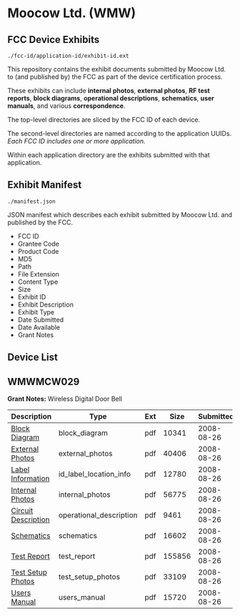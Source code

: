 # Moocow Ltd. (WMW)
## FCC Device Exhibits

```
./fcc-id/application-id/exhibit-id.ext
```

This repository contains the exhibit documents submitted by Moocow Ltd. to (and published by) the FCC as part of the device certification process.

These exhibits can include **internal photos**, **external photos**, **RF test reports**, **block diagrams**, **operational descriptions**, **schematics**, **user manuals**, and various **correspondence**.

The top-level directories are sliced by the FCC ID of each device.

The second-level directories are named according to the application UUIDs. *Each FCC ID includes one or more application.*

Within each application directory are the exhibits submitted with that application. 

## Exhibit Manifest

```
./manifest.json
```

JSON manifest which describes each exhibit submitted by Moocow Ltd. and published by the FCC.

- FCC ID
- Grantee Code
- Product Code
- MD5
- Path
- File Extension
- Content Type
- Size
- Exhibit ID
- Exhibit Description
- Exhibit Type
- Date Submitted
- Date Available
- Grant Notes

## Device List
## WMWMCW029
**Grant Notes:** Wireless Digital Door Bell

| Description | Type | Ext | Size | Submitted | Available |
| ----------- | ---- | --- | ---- | --------- | --------- |
| [Block Diagram](WMWMCW029/acade1b72c3a5d6e3a3a7b727320124b/990475.pdf) | block_diagram | pdf | 10341 | 2008-08-26 | 2008-08-26 |
| [External Photos](WMWMCW029/acade1b72c3a5d6e3a3a7b727320124b/990477.pdf) | external_photos | pdf | 40406 | 2008-08-26 | 2008-08-26 |
| [Label Information](WMWMCW029/acade1b72c3a5d6e3a3a7b727320124b/990479.pdf) | id_label_location_info | pdf | 12780 | 2008-08-26 | 2008-08-26 |
| [Internal Photos](WMWMCW029/acade1b72c3a5d6e3a3a7b727320124b/990480.pdf) | internal_photos | pdf | 56775 | 2008-08-26 | 2008-08-26 |
| [Circuit Description](WMWMCW029/acade1b72c3a5d6e3a3a7b727320124b/990476.pdf) | operational_description | pdf | 9461 | 2008-08-26 | 2008-08-26 |
| [Schematics](WMWMCW029/acade1b72c3a5d6e3a3a7b727320124b/990482.pdf) | schematics | pdf | 16602 | 2008-08-26 | 2008-08-26 |
| [Test Report](WMWMCW029/acade1b72c3a5d6e3a3a7b727320124b/990478.pdf) | test_report | pdf | 155856 | 2008-08-26 | 2008-08-26 |
| [Test Setup Photos](WMWMCW029/acade1b72c3a5d6e3a3a7b727320124b/990483.pdf) | test_setup_photos | pdf | 33109 | 2008-08-26 | 2008-08-26 |
| [Users Manual](WMWMCW029/acade1b72c3a5d6e3a3a7b727320124b/990481.pdf) | users_manual | pdf | 15720 | 2008-08-26 | 2008-08-26 |
